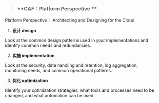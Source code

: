 > ### **CAF：Platform Perspective **

Platform Perspective： Architecting and Designing for the Cloud

1. **设计 design**

 Look at the common design patterns used in your implementations and identify common needs and redundancies.

2. **实施 implementation**

 Look at the security, data handling and retention, log aggregation, monitoring needs, and common operational patterns.

3. **优化 optimization**

 Identify your optimization strategies, what tools and processes need to be changed, and what automation can be used.



